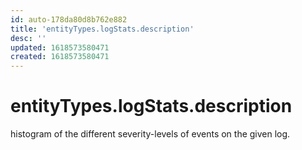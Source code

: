 ```yaml
---
id: auto-178da80d8b762e882
title: 'entityTypes.logStats.description'
desc: ''
updated: 1618573580471
created: 1618573580471
---
```

# entityTypes.logStats.description

histogram of the different severity-levels of events on the given log.